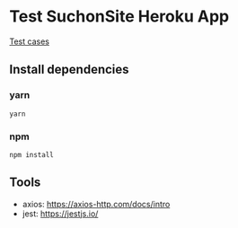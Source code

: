 # Test SuchonSite Heroku App

[Test cases](../../wiki/Tracebility)

## Install dependencies

### yarn
```
yarn
```

### npm
```
npm install
```

## Tools

- axios: https://axios-http.com/docs/intro
- jest: https://jestjs.io/
